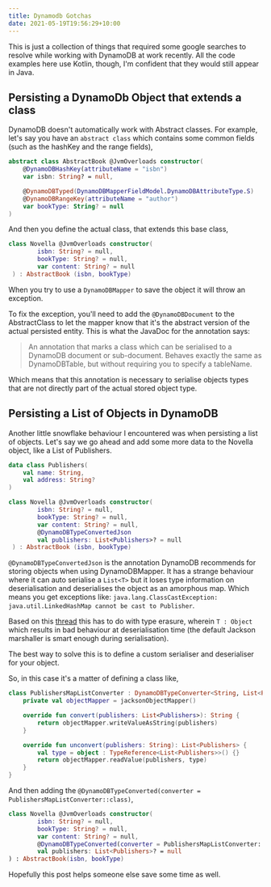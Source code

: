 ```yaml
---
title: Dynamodb Gotchas
date: 2021-05-19T19:56:29+10:00
---
```


This is just a collection of things that required some google searches to resolve while working with DynamoDB at work recently. All the code examples here use Kotlin, though, I'm confident that they would still appear in Java.

## Persisting a DynamoDb Object that extends a class

DynamoDB doesn't automatically work with Abstract classes. For example, let's say you have an `abstract class` which contains some common fields (such as the hashKey and the range fields),

```kotlin
abstract class AbstractBook @JvmOverloads constructor(
    @DynamoDBHashKey(attributeName = "isbn")
    var isbn: String? = null,

    @DynamoDBTyped(DynamoDBMapperFieldModel.DynamoDBAttributeType.S)
    @DynamoDBRangeKey(attributeName = "author")
    var bookType: String? = null
)
```

And then you define the actual class, that extends this base class,

```kotlin
class Novella @JvmOverloads constructor(
		isbn: String? = null,
		bookType: String? = null, 
        var content: String? = null
 ) : AbstractBook (isbn, bookType)
```

When you try to use a `DynamoDBMapper` to save the object it will throw an exception.

To fix the exception, you'll need to add the `@DynamoDBDocument` to the AbstractClass to let the mapper know that it's the abstract version of the actual persisted entity. This is what the JavaDoc for the annotation says:

> An annotation that marks a class which can be serialised to a DynamoDB document or sub-document. Behaves exactly the same as DynamoDBTable, but without requiring you to specify a tableName.

Which means that this annotation is necessary to serialise objects types that are not directly part of the actual stored object type.

## Persisting a List of Objects in DynamoDB

Another little snowflake behaviour I encountered was when persisting a list of objects. Let's say we go ahead and add some more data to the Novella object, like a List of Publishers.

```kotlin
data class Publishers(
    val name: String,
    val address: String?
)
```

```kotlin
class Novella @JvmOverloads constructor(
		isbn: String? = null,
		bookType: String? = null,
        var content: String? = null, 
        @DynamoDBTypeConvertedJson 
        val publishers: List<Publishers>? = null
 ) : AbstractBook (isbn, bookType)
```

`@DynamoDBTypeConvertedJson` is the annotation DynamoDB recommends for storing objects when using DynamoDBMapper. It has a strange behaviour where it can auto serialise a `List<T>` but it loses type information on deserialisation and deserialises the object as an amorphous map. Which means you get exceptions like:
`java.lang.ClassCastException: java.util.LinkedHashMap cannot be cast to Publisher`.

Based on this [thread](https://stackoverflow.com/questions/30793481/dynamodb-jsonmarshaller-cannot-deserialize-list-of-object) this has to do with type erasure, wherein `T : Object` which results in bad behaviour at deserialisation time (the default Jackson marshaller is smart enough during serialisation).

The best way to solve this is to define a custom serialiser and deserialiser for your object.

So, in this case it's a matter of defining a class like,

```kotlin
class PublishersMapListConverter : DynamoDBTypeConverter<String, List<Publishers>> {
    private val objectMapper = jacksonObjectMapper()

    override fun convert(publishers: List<Publishers>): String {
        return objectMapper.writeValueAsString(publishers)
    }

    override fun unconvert(publishers: String): List<Publishers> {
        val type = object : TypeReference<List<Publishers>>() {}
        return objectMapper.readValue(publishers, type)
    }
}
```

And then adding the `@DynamoDBTypeConverted(converter = PublishersMapListConverter::class)`,

```kotlin
class Novella @JvmOverloads constructor(
        isbn: String? = null,
        bookType: String? = null,
        var content: String? = null,
        @DynamoDBTypeConverted(converter = PublishersMapListConverter::class)
        val publishers: List<Publishers>? = null
) : AbstractBook(isbn, bookType)
```

Hopefully this post helps someone else save some time as well.
